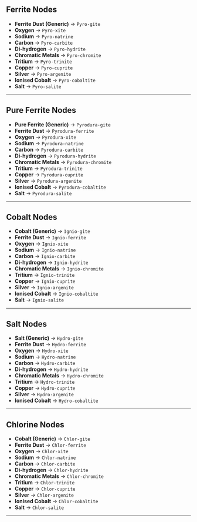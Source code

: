 ## Ferrite Nodes

- **Ferrite Dust (Generic)** -> `Pyro-gite`
- **Oxygen** -> `Pyro-xite`
- **Sodium** -> `Pyro-natrine`
- **Carbon** -> `Pyro-carbite`
- **Di-hydrogen** -> `Pyro-hydrite`
- **Chromatic Metals** -> `Pyro-chromite`
- **Tritium** -> `Pyro-trinite`
- **Copper** -> `Pyro-cuprite`
- **Silver** -> `Pyro-argenite`
- **Ionised Cobalt** -> `Pyro-cobaltite`
- **Salt** -> `Pyro-salite`
---
## Pure Ferrite Nodes

- **Pure Ferrite (Generic)** -> `Pyrodura-gite`
- **Ferrite Dust** -> `Pyrodura-ferrite`
- **Oxygen** -> `Pyrodura-xite`
- **Sodium** -> `Pyrodura-natrine`
- **Carbon** -> `Pyrodura-carbite`
- **Di-hydrogen** -> `Pyrodura-hydrite`
- **Chromatic Metals** -> `Pyrodura-chromite`
- **Tritium** -> `Pyrodura-trinite`
- **Copper** -> `Pyrodura-cuprite`
- **Silver** -> `Pyrodura-argenite`
- **Ionised Cobalt** -> `Pyrodura-cobaltite`
- **Salt** -> `Pyrodura-salite`
---
## Cobalt Nodes

- **Cobalt (Generic)** -> `Ignio-gite`
- **Ferrite Dust** -> `Ignio-ferrite`
- **Oxygen** -> `Ignio-xite`
- **Sodium** -> `Ignio-natrine`
- **Carbon** -> `Ignio-carbite`
- **Di-hydrogen** -> `Ignio-hydrite`
- **Chromatic Metals** -> `Ignio-chromite`
- **Tritium** -> `Ignio-trinite`
- **Copper** -> `Ignio-cuprite`
- **Silver** -> `Ignio-argenite`
- **Ionised Cobalt** -> `Ignio-cobaltite`
- **Salt** -> `Ignio-salite`
---
## Salt Nodes

- **Salt (Generic)** -> `Hydro-gite`
- **Ferrite Dust** -> `Hydro-ferrite`
- **Oxygen** -> `Hydro-xite`
- **Sodium** -> `Hydro-natrine`
- **Carbon** -> `Hydro-carbite`
- **Di-hydrogen** -> `Hydro-hydrite`
- **Chromatic Metals** -> `Hydro-chromite`
- **Tritium** -> `Hydro-trinite`
- **Copper** -> `Hydro-cuprite`
- **Silver** -> `Hydro-argenite`
- **Ionised Cobalt** -> `Hydro-cobaltite`
---
## Chlorine Nodes

- **Cobalt (Generic)** -> `Chlor-gite`
- **Ferrite Dust** -> `Chlor-ferrite`
- **Oxygen** -> `Chlor-xite`
- **Sodium** -> `Chlor-natrine`
- **Carbon** -> `Chlor-carbite`
- **Di-hydrogen** -> `Chlor-hydrite`
- **Chromatic Metals** -> `Chlor-chromite`
- **Tritium** -> `Chlor-trinite`
- **Copper** -> `Chlor-cuprite`
- **Silver** -> `Chlor-argenite`
- **Ionised Cobalt** -> `Chlor-cobaltite`
- **Salt** -> `Chlor-salite`
---